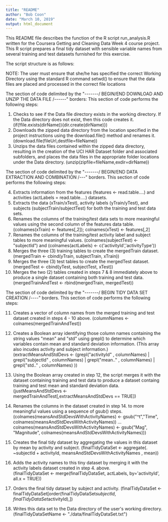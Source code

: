 ```yaml
---
title: "README"
author: "Bob Coon"
date: "March 10, 2019"
output: html_document
---
```

This README file describes the function of the R script run_analysis.R written for the Coursera Getting and Cleaning Data Week 4 
course project.  This R script prepares a final tidy dataset with sensible variable names from several training and test datasets 
furnished for this exercise.

The script structure is as follows:

NOTE: The user must ensure that she/he has specified the correct Working Directory using the standard R command setwd() to ensure
that the data files are placed and processed in the correct file locations

The section of code delimited by the "-------/ BEGIN/END DOWNLOAD AND UNZIP THE DATA FILE /------" borders:
This section of code performs the following steps:

1. Checks to see if the Data file directory exists in the working directory.  If the Data directory does not exist, then this code creates it. 
	(if(!file.exists(dirName)){dir.create(dirName)})
2. Downloads the zipped data directory from the location specified in the project instructions using the download.file() method and renames it. 
	(download.file(fileUrl,destfile=fileName))
3. Unzips the data files contained within the zipped data directory, resulting in the creation of the UCI HAR Dataset folder and associated subfolders, and places the data files in the appropriate folder locations under the Data directory.
	(unzip(zipfile=fileName,exdir=dirName))

The section of code delimited by the "-------/ BEGIN/END DATA EXTRACTION AND COMBINATION /---" borders.
This section of code performs the following steps:

4.  Extracts information from the features (features <- read.table....) and activities 
      (actLabels = read.table....) datasets.
5.  Extracts the data (xTrain/xTest), activity labels (yTrain/yTest), and subjects
      (subjectTrain/subjectTest) for both the training and test data sets.
6.  Renames the columns of the training/test data sets to more meaningful values using the second column of the features data table. 
	    (colnames(xTrain) <- features[,2]); colnames(xTest) <- features[,2]
7.  Renames the columns of the training/test activity label and subject tables to more meaningful values.
	    (colnames(subjectTest) <- "subjectId") and (colnames(actLabels) <- c('activityId','activityType'))
8.  Merges the three (3) training tables to create the mergedTrain dataset. 
	    (mergedTrain <- cbind(yTrain, subjectTrain, xTrain))  
9.  Merges the three (3) test tables to create the mergedTest dataset. 
	    (mergedTest <- cbind(yTest, subjectTest, xTest)) 
10. Merges the two (2) tables created in steps 7 & 8 immediately above to produce a single dataset containing both training and 	test data.  
	(mergedTrainAndTest <- rbind(mergedTrain, mergedTest))

The section of code delimited by the "-------/ BEGIN TIDY DATA SET CREATION /----" borders.
This section of code performs the following steps:

11.  Creates a vector of column names from the merged training and test dataset created in steps 4 - 10 above.
	(columnNames <- colnames(mergedTrainAndTest))
12.  Creates a Boolean array identifying those column names containing the string values "mean" and "std" using grepl() to determine which variables contain mean and standard deviation information.  (This array also incudes activity and subject information.)
	(extractMeansAndStdDevs <- (grepl("activityId" , columnNames) | grepl("subjectId" , columnNames) | 
                                      grepl("mean.." , columnNames) | grepl("std.." , columnNames) ))
13.  Using the Boolean array created in step 12, the script merges it with the dataset containing training and test data to produce a dataset containg training and test mean and standard deviation data.
	    (justMeansAndStdDevs <- mergedTrainAndTest[,extractMeansAndStdDevs == TRUE])
  
14.  Renames the columns in the dataset created in step 14. to more meaningful values using a sequence of gsub() steps.
    (colnames(meansAndStdDevsWithActivityNames) <- gsub("^t","Time",
          colnames(meansAndStdDevsWithActivityNames))
								...
	        colnames(meansAndStdDevsWithActivityNames) <- gsub("Mag", "Magnitude",
	           colnames(meansAndStdDevsWithActivityNames)))
15.  Creates the final tidy dataset by aggregating the values in this dataset by mean by activity and subject.
        	(finalTidyDataSet <- aggregate(. ~subjectId + activityId, 
                              meansAndStdDevsWithActivityNames , mean))
                              
16.  Adds the activity names to this tiny dataset by merging it with the activity labels dataset created in step 4. above.                                
           (finalTidyDataSet <- merge(finalTidyDataSet, actLabels, by='activityId', all.x = TRUE))  
           
17.  Orders the final tidy dataset by subject and activity.
	    (finalTidyDataSet <- finalTidyDataSet[order(finalTidyDataSet$subjectId,
	      finalTidyDataSet$activityId),])
	      
18.  Writes this data set to the Data directory of the user's working directory.
	      (finalTidyDataSetName <- "./data/finalTidyDataSet.txt")
